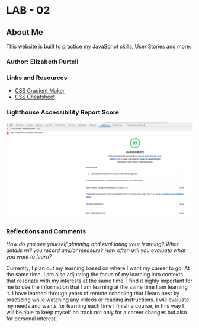 # LAB - 02

## About Me

This website is built to practice my JavaScript skills, User Stories and more.

### Author: Elizabeth Purtell

### Links and Resources

* [CSS Gradient Maker](https://cssgradient.io/)
* [CSS Cheatsheet](https://overapi.com/css)

### Lighthouse Accessibility Report Score

![Lighthouse Report][def]

### Reflections and Comments

*How do you see yourself planning and evaluating your learning? What details will you record and/or measure? How often will you evaluate what you want to learn?*

Currently, I plan out my learning based on where I want my career to go. At the same time, I am also adjusting the focus of my learning into contexts that resonate with my interests at the same time. I find it highly important for me to use the information that I am learning at the same time I am learning it. I have learned through years of remote schooling that I learn best by practicing while watching any videos or reading instructions. I will evaluate my needs and wants for learning each time I finish a course, in this way I will be able to keep myself on track not only for a career changes but also for personal interest.

[def]: img/lighthouse-lab02.png
